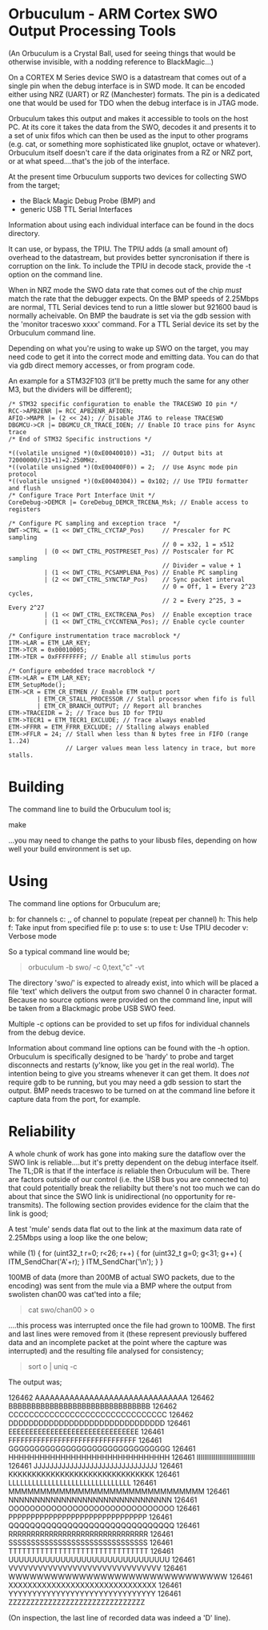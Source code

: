 Orbuculum - ARM Cortex SWO Output Processing Tools
==================================================

(An Orbuculum is a Crystal Ball, used for seeing things that would 
 be otherwise invisible, with a nodding reference to BlackMagic...)

On a CORTEX M Series device SWO is a datastream that comes out of a
single pin when the debug interface is in SWD mode. It can be encoded
either using NRZ (UART) or RZ (Manchester) formats.  The pin is a
dedicated one that would be used for TDO when the debug interface is
in JTAG mode. 

Orbuculum takes this output and makes it accessible to tools on the host
PC. At its core it takes the data from the SWO, decodes it and presents
it to a set of unix fifos which can then be used as the input to other
programs (e.g. cat, or something more sophisticated like gnuplot,
octave or whatever). Orbuculum itself doesn't care if the data
originates from a RZ or NRZ port, or at what speed....that's the job
of the interface.

At the present time Orbuculum supports two devices for collecting SWO
from the target;
 
* the Black Magic Debug Probe (BMP) and 
* generic USB TTL Serial Interfaces 

Information about using each individual interface can be found in the
docs directory.

It can use, or bypass, the TPIU. The TPIU adds (a small amount of) overhead
to the datastream, but provides better syncronisation if there is corruption
on the link. To include the TPIU in decode stack, provide the -t 
option on the command line.

When in NRZ mode the SWO data rate that comes out of the chip _must_
match the rate that the debugger expects. On the BMP speeds of
2.25Mbps are normal, TTL Serial devices tend to run a little slower
but 921600 baud is normally acheivable. On BMP the baudrate is set via
the gdb session with the 'monitor traceswo xxxx' command. For a TTL
Serial device its set by the Orbuculum command line.

Depending on what you're using to wake up SWO on the target, you
may need code to get it into the correct mode and emitting data. You
can do that via gdb direct memory accesses, or from program code.
 
An example for a STM32F103 (it'll be pretty much the same for any
other M3, but the dividers will be different);

    /* STM32 specific configuration to enable the TRACESWO IO pin */
    RCC->APB2ENR |= RCC_APB2ENR_AFIOEN;
    AFIO->MAPR |= (2 << 24); // Disable JTAG to release TRACESWO
    DBGMCU->CR |= DBGMCU_CR_TRACE_IOEN; // Enable IO trace pins for Async trace
    /* End of STM32 Specific instructions */

    *((volatile unsigned *)(0xE0040010)) =31;  // Output bits at 72000000/(31+1)=2.250MHz.
    *((volatile unsigned *)(0xE00400F0)) = 2;  // Use Async mode pin protocol
    *((volatile unsigned *)(0xE0040304)) = 0x102; // Use TPIU formatter and flush
    /* Configure Trace Port Interface Unit */
    CoreDebug->DEMCR |= CoreDebug_DEMCR_TRCENA_Msk; // Enable access to registers

    /* Configure PC sampling and exception trace  */
    DWT->CTRL = (1 << DWT_CTRL_CYCTAP_Pos)     // Prescaler for PC sampling
                                               // 0 = x32, 1 = x512
              | (0 << DWT_CTRL_POSTPRESET_Pos) // Postscaler for PC sampling
                                               // Divider = value + 1
              | (1 << DWT_CTRL_PCSAMPLENA_Pos) // Enable PC sampling
              | (2 << DWT_CTRL_SYNCTAP_Pos)    // Sync packet interval
                                               // 0 = Off, 1 = Every 2^23 cycles,
                                               // 2 = Every 2^25, 3 = Every 2^27
              | (1 << DWT_CTRL_EXCTRCENA_Pos)  // Enable exception trace
              | (1 << DWT_CTRL_CYCCNTENA_Pos); // Enable cycle counter

    /* Configure instrumentation trace macroblock */
    ITM->LAR = ETM_LAR_KEY;
    ITM->TCR = 0x00010005;
    ITM->TER = 0xFFFFFFFF; // Enable all stimulus ports

    /* Configure embedded trace macroblock */
    ETM->LAR = ETM_LAR_KEY;
    ETM_SetupMode();
    ETM->CR = ETM_CR_ETMEN // Enable ETM output port
            | ETM_CR_STALL_PROCESSOR // Stall processor when fifo is full
            | ETM_CR_BRANCH_OUTPUT; // Report all branches
    ETM->TRACEIDR = 2; // Trace bus ID for TPIU
    ETM->TECR1 = ETM_TECR1_EXCLUDE; // Trace always enabled
    ETM->FFRR = ETM_FFRR_EXCLUDE; // Stalling always enabled
    ETM->FFLR = 24; // Stall when less than N bytes free in FIFO (range 1..24)
                    // Larger values mean less latency in trace, but more stalls.

Building
========

The command line to build the Orbuculum tool is;

make

...you may need to change the paths to your libusb files, depending on
how well your build environment is set up.

Using
=====

The command line options for Orbuculum are;

   b: <basedir> for channels
   c: <Number>,<Name>,<Format> of channel to populate (repeat per channel)
   h: This help
   f: <filename> Take input from specified file
   p: <serialPort> to use
   s: <serialSpeed> to use
   t: Use TPIU decoder
   v: Verbose mode

So a typical command line would be;

>orbuculum -b swo/ -c 0,text,"c" -vt

The directory 'swo/' is expected to already exist, into which will be placed
a file 'text' which delivers the output from swo channel 0 in character
format.  Because no source options were provided on the command line, input
will be taken from a Blackmagic probe USB SWO feed.

Multiple -c options can be provided to set up fifos for individual channels
from the debug device.

Information about command line options can be found with the -h
option.  Orbuculum is specifically designed to be 'hardy' to probe and
target disconnects and restarts (y'know, like you get in the real
world). The intention being to give you streams whenever it can get
them.  It does _not_ require gdb to be running, but you may need a 
gdb session to start the output.  BMP needs traceswo to be turned on
at the command line before it capture data from the port, for example.

Reliability
===========

A whole chunk of work has gone into making sure the dataflow over the
SWO link is reliable....but it's pretty dependent on the debug
interface itself.  The TL;DR is that if the interface _is_ reliable
then Orbuculum will be. There are factors outside of our control
(i.e. the USB bus you are connected to) that could potentially break the
reliabilty but there's not too much we can do about that since the SWO
link is unidirectional (no opportunity for re-transmits). The
following section provides evidence for the claim that the link is good; 

A test 'mule' sends data flat out to the link at the maximum data rate
of 2.25Mbps using a loop like the one below; 

while (1)
{
    for (uint32_t r=0; r<26; r++)
    {
        for (uint32_t g=0; g<31; g++)
        {
            ITM_SendChar('A'+r);
        }
        ITM_SendChar('\n');
    }
}

100MB of data (more than 200MB of actual SWO packets, due to the
encoding) was sent from the mule via a BMP where the output from
swolisten chan00 was cat'ted into a file; 

>cat swo/chan00 > o

....this process was interrupted once the file had grown to 100MB. The
first and last lines were removed from it (these represent previously
buffered data and an incomplete packet at the point where the capture
was interrupted)  and the resulting file analysed for consistency; 

> sort o | uniq -c

The output was;

126462 AAAAAAAAAAAAAAAAAAAAAAAAAAAAAAA
126462 BBBBBBBBBBBBBBBBBBBBBBBBBBBBBBB
126462 CCCCCCCCCCCCCCCCCCCCCCCCCCCCCCC
126462 DDDDDDDDDDDDDDDDDDDDDDDDDDDDDDD
126461 EEEEEEEEEEEEEEEEEEEEEEEEEEEEEEE
126461 FFFFFFFFFFFFFFFFFFFFFFFFFFFFFFF
126461 GGGGGGGGGGGGGGGGGGGGGGGGGGGGGGG
126461 HHHHHHHHHHHHHHHHHHHHHHHHHHHHHHH
126461 IIIIIIIIIIIIIIIIIIIIIIIIIIIIIII
126461 JJJJJJJJJJJJJJJJJJJJJJJJJJJJJJJ
126461 KKKKKKKKKKKKKKKKKKKKKKKKKKKKKKK
126461 LLLLLLLLLLLLLLLLLLLLLLLLLLLLLLL
126461 MMMMMMMMMMMMMMMMMMMMMMMMMMMMMMM
126461 NNNNNNNNNNNNNNNNNNNNNNNNNNNNNNN
126461 OOOOOOOOOOOOOOOOOOOOOOOOOOOOOOO
126461 PPPPPPPPPPPPPPPPPPPPPPPPPPPPPPP
126461 QQQQQQQQQQQQQQQQQQQQQQQQQQQQQQQ
126461 RRRRRRRRRRRRRRRRRRRRRRRRRRRRRRR
126461 SSSSSSSSSSSSSSSSSSSSSSSSSSSSSSS
126461 TTTTTTTTTTTTTTTTTTTTTTTTTTTTTTT
126461 UUUUUUUUUUUUUUUUUUUUUUUUUUUUUUU
126461 VVVVVVVVVVVVVVVVVVVVVVVVVVVVVVV
126461 WWWWWWWWWWWWWWWWWWWWWWWWWWWWWWW
126461 XXXXXXXXXXXXXXXXXXXXXXXXXXXXXXX
126461 YYYYYYYYYYYYYYYYYYYYYYYYYYYYYYY
126461 ZZZZZZZZZZZZZZZZZZZZZZZZZZZZZZZ

(On inspection, the last line of recorded data was indeed a 'D' line).

